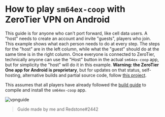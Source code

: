 # How to play `sm64ex-coop` with ZeroTier VPN on Android

This guide is for anyone who can't port forward, like cell data users. A "host" needs to create an account and invite "guests", players who join. This example shows what each person needs to do at every step. The steps for the "host" are in the left column, while what the "guest" should do at the same time is in the right column. Once everyone is connected to ZeroTier, technically anyone can use the "Host" button in the actual `sm64ex-coop` app, but for simplicity the "host" will do it in this example. **Warning: the ZeroTier One app for Android is proprietary**, but for updates on that status, self-hosting, alternative builds and partial source code, follow [this project](https://github.com/kaaass/ZerotierFix).

This assumes that all players have already followed the [build guide](README_android.md) to compile and install the `sm64ex-coop` app.

![vpnguide](https://user-images.githubusercontent.com/31490854/208311970-012df922-4295-47a6-b9d5-291828ec7bf8.jpg)

> Guide made by me and Redstone#2442
